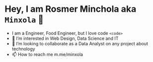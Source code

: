 # Hey, I am Rosmer Minchola aka `Minxola` 👋
- I am a Engineer, Food Engineer, but I love code `<code>`
- 👀 I’m interested in Web Design, Data Science and IT
- 💞️ I’m looking to collaborate as a Data Analyst on any project about technology
- 📫 How to reach me m.me/minxola

<!---
minxola/minxola is a ✨ special ✨ repository because its `README.md` (this file) appears on your GitHub profile.
You can click the Preview link to take a look at your changes.
--->
